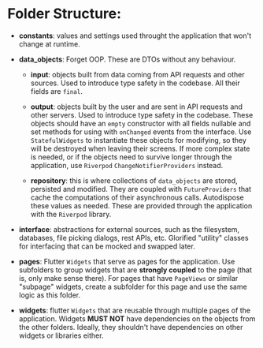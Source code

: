 # Folder Structure:

- **constants**: values and settings used throught the application that won't change at runtime.

- **data_objects**: Forget OOP. These are DTOs without any behaviour.
    - **input**: objects built from data coming from API requests and other sources. Used to introduce type safety in the codebase. All their fields are `final`.

    - **output**: objects built by the user and are sent in API requests and other servers. Used to introduce type safety in the codebase. These objects should have an `empty` constructor with all fields nullable and set methods for using with `onChanged` events from the interface. Use `StatefulWidgets` to instantiate these objects for modifying, so they will be destroyed when leaving their screens. If more complex state is needed, or if the objects need to survive longer through the application, use `Riverpod` `ChangeNotifierProviders` instead.

    - **repository**: this is where collections of `data_objects` are stored, persisted and modified. They are coupled with `FutureProviders` that cache the computations of their asynchronous calls. Autodispose these values as needed. These are provided through the application with the `Riverpod` library.

- **interface**: abstractions for external sources, such as the filesystem, databases, file picking dialogs, rest APIs, etc. Glorified "utility" classes for interfacing that can be mocked and swapped later.

- **pages**: Flutter `Widgets` that serve as pages for the application. Use subfolders to group widgets that are **strongly coupled** to the page (that is, only make sense there). For pages that have `PageViews` or similar "subpage" widgets, create a subfolder for this page and use the same logic as this folder.

- **widgets**: flutter `Widgets` that are reusable through multiple pages of the application. Widgets **MUST NOT** have dependencies on the objects from the other folders. Ideally, they shouldn't have dependencies on other widgets or libraries either.